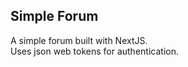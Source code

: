 ## Simple Forum
A simple forum built with NextJS. <br>
Uses json web tokens for authentication. <br>
